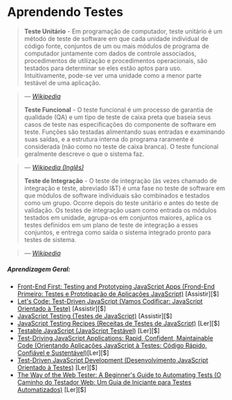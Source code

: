 # Aprendendo Testes

> **Teste Unitário** - Em programação de computador, teste unitário é um método de teste de software em que cada unidade individual de código fonte, conjuntos de um ou mais módulos de programa de computador juntamente com dados de controle associados, procedimentos de utilização e procedimentos operacionais, são testados para determinar se eles estão aptos para uso. Intuitivamente, pode-se ver uma unidade como a menor parte testável de uma aplicação.

><cite>&#8212; [Wikipedia](https://pt.wikipedia.org/wiki/Teste_de_unidade)</cite>
>
> **Teste Funcional** - O teste funcional é um processo de garantia de qualidade (QA) e um tipo de teste de caixa preta que baseia seus casos de teste nas especificações do componente de software em teste. Funções são testadas alimentando suas entradas e examinando suas saídas, e a estrutura interna do programa raramente é considerada (não como no teste de caixa branca). O teste funcional geralmente descreve o que o sistema faz.

><cite>&#8212; [Wikipedia (Inglês)](https://en.wikipedia.org/wiki/Functional_testing)</cite>
>
> **Teste de Integração** - O teste de integração (às vezes chamado de integração e teste, abreviado I&T) é uma fase no teste de software em que módulos de software individuais são combinados e testados como um grupo. Ocorre depois do teste unitário e antes do teste de validação. Os testes de integração usam como entrada os módulos testados em unidade, agrupa-os em conjuntos maiores, aplica os testes definidos em um plano de teste de integração a esses conjuntos, e entrega como saída o sistema integrado pronto para testes de sistema.

><cite>&#8212; [Wikipedia](https://pt.wikipedia.org/wiki/Teste_de_integra%C3%A7%C3%A3o)</cite>

##### Aprendizagem Geral:

* [Front-End First: Testing and Prototyping JavaScript Apps (Frond-End Primeiro: Testes e Prototipação de Aplicações JavaScript)](http://www.pluralsight.com/courses/testing-and-prototyping-javascript-apps) [Assistir][$]
* [Let's Code: Test-Driven JavaScript (Vamos Codificar: JavaScript Orientado à Teste)](http://www.letscodejavascript.com/) [Assistir][$]
* [JavaScript Testing (Testes de JavaScript)](https://www.udacity.com/course/javascript-testing--ud549) [Assistir][$]
* [JavaScript Testing Recipes (Receitas de Testes de JavaScript)](http://jstesting.jcoglan.com/) [Ler][$]
* [Testable JavaScript (JavaScript Testável)](https://www.amazon.com/gp/product/1449323391?&_encoding=UTF8&tag=frontend-handbook-20&linkCode=ur2&linkId=a27df21b09e3eff9ad8033a5c959e7f0&camp=1789&creative=9325) [Ler][$]
* [Test-Driving JavaScript Applications: Rapid, Confident, Maintainable Code (Orientando Aplicações JavaScript à Testes: Código Rápido, Confiável e Sustentável)](https://www.amazon.com/Test-Driving-JavaScript-Applications-Confident-Maintainable/dp/1680501747?&_encoding=UTF8&tag=frontend-handbook-20&linkCode=ur2&linkId=c97c9c87e634569328a335cba0b0c15f&camp=1789&creative=9325)[Ler][$]
* [Test-Driven JavaScript Development (Desenvolvimento JavaScript Orientado à Testes)](https://www.amazon.com/dp/0321683919/?&_encoding=UTF8&tag=frontend-handbook-20&linkCode=ur2&linkId=f707aa5243bf6bac68bda05d1e6369e8&camp=1789&creative=9325) [Ler][$]
* [The Way of the Web Tester: A Beginner's Guide to Automating Tests (O Caminho do Testador Web: Um Guia de Iniciante para Testes Automatizados)](https://www.amazon.com/Way-Web-Tester-Beginners-Automating/dp/1680501836/?&_encoding=UTF8&tag=frontend-handbook-20&linkCode=ur2&linkId=3e2c87950e0350d64c9d9862ed2ef524&camp=1789&creative=9325) [Ler][$]
